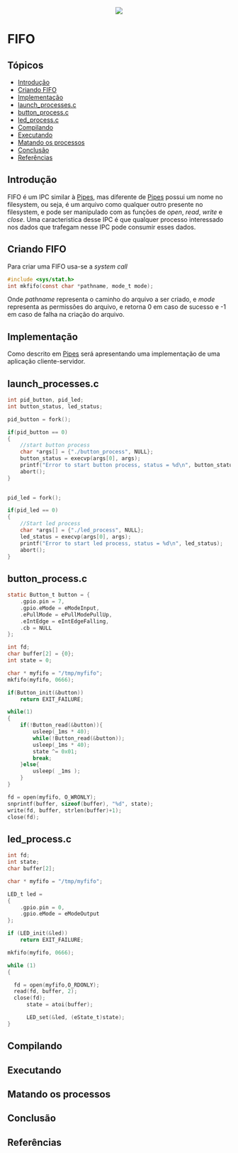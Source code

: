 <p align="center">
  <img src="https://media3.giphy.com/media/l0HlLRLbo6I1ZksqQ/source.gif"/>
</p>

# FIFO
## Tópicos
* [Introdução](#Introdução) 
* [Criando FIFO](#criando-fifo)
* [Implementação](#Implementação)
* [launch_processes.c](#launch_processesc)
* [button_process.c](#button_processc)
* [led_process.c](#led_processc)
* [Compilando](#compilando)
* [Executando](#executando)
* [Matando os processos](#matando-os-processos)
* [Conclusão](#Conclusão)
* [Referências](#Referências)

## Introdução
FIFO é um IPC similar à [Pipes](https://github.com/NakedSolidSnake/Raspberry_IPC_Pipe), mas diferente de [Pipes](https://github.com/NakedSolidSnake/Raspberry_IPC_Pipe) possui um nome no filesystem, ou seja, é um arquivo como qualquer outro presente no filesystem, e pode ser manipulado com as funções de _open_, _read_, _write_ e _close_. Uma caracteristica desse IPC é que qualquer processo interessado nos dados que trafegam nesse IPC pode consumir esses dados.

## Criando FIFO
Para criar uma FIFO usa-se a _system call_ 
```c
#include <sys/stat.h>
int mkfifo(const char *pathname, mode_t mode);
```
Onde _pathname_ representa o caminho do arquivo a ser criado, e _mode_ representa as permissões do arquivo, e retorna 0 em caso de sucesso e -1 em caso de falha na criação do arquivo.

## Implementação
Como descrito em [Pipes](https://github.com/NakedSolidSnake/Raspberry_IPC_Pipe) será apresentando uma implementação de uma aplicação cliente-servidor.
## launch_processes.c
```c
int pid_button, pid_led;
int button_status, led_status;
```
```c
pid_button = fork();

if(pid_button == 0)
{
    //start button process
    char *args[] = {"./button_process", NULL};
    button_status = execvp(args[0], args);
    printf("Error to start button process, status = %d\n", button_status);
    abort();
}   
    
```
```c
pid_led = fork();

if(pid_led == 0)
{
    //Start led process
    char *args[] = {"./led_process", NULL};
    led_status = execvp(args[0], args);
    printf("Error to start led process, status = %d\n", led_status);
    abort();
}
```
## button_process.c
```c
static Button_t button = {
    .gpio.pin = 7,
    .gpio.eMode = eModeInput,
    .ePullMode = ePullModePullUp,
    .eIntEdge = eIntEdgeFalling,
    .cb = NULL
};
```

```c
int fd; 
char buffer[2] = {0};
int state = 0;
```
```c
char * myfifo = "/tmp/myfifo"; 
mkfifo(myfifo, 0666);
```
```c
if(Button_init(&button))
    return EXIT_FAILURE;
```
```c
while(1)
{
    if(!Button_read(&button)){
        usleep(_1ms * 40);
        while(!Button_read(&button));
        usleep(_1ms * 40);
        state ^= 0x01;
        break;
    }else{
        usleep( _1ms );
    }
}   
```
```c
fd = open(myfifo, O_WRONLY);
snprintf(buffer, sizeof(buffer), "%d", state);
write(fd, buffer, strlen(buffer)+1); 
close(fd);         	
```
## led_process.c
```c
int fd;
int state;
char buffer[2];

char * myfifo = "/tmp/myfifo";

LED_t led =
{
    .gpio.pin = 0,
    .gpio.eMode = eModeOutput
};
```
```c
if (LED_init(&led))
    return EXIT_FAILURE;
```
```c	
mkfifo(myfifo, 0666); 
```
```c
while (1) 
{ 

  fd = open(myfifo,O_RDONLY); 
  read(fd, buffer, 2);
  close(fd); 
      state = atoi(buffer); 		

      LED_set(&led, (eState_t)state);
} 
```
## Compilando
## Executando
## Matando os processos
## Conclusão
## Referências
